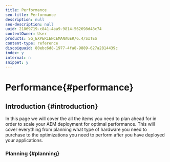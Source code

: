 ```yaml
---
title: Performance
seo-title: Performance
description: null
seo-description: null
uuid: 21869719-c841-4aa9-9814-562698d48c74
contentOwner: User
products: SG_EXPERIENCEMANAGER/6.4/SITES
content-type: reference
discoiquuid: 80ebc6d8-1977-4fa8-9889-627a2814439c
index: y
internal: n
snippet: y
---
```


# Performance{#performance}

## Introduction {#introduction}

In this page we will cover the all the items you need to plan ahead for in order to scale your AEM deployment for optimal performance. This will cover everything from planning what type of hardware you need to purchase to the optimizations you need to perform after you have deployed your applications.

### Planning {#planning}

